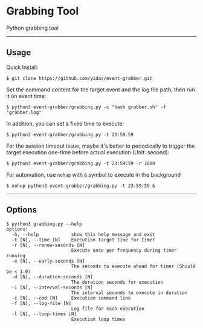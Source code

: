 # Grabbing Tool

Python grabbing tool

---

## Usage

Quick Install:

```shell
$ git clone https://github.com/yidas/event-grabber.git
```

Set the command content for the target event and the log file path, then run it on event time:

```shell
$ python3 event-grabber/grabbing.py -c "bash grabber.sh" -f "grabber.log"
```

In addition, you can set a fixed time to execute:

```shell
$ python3 event-grabber/grabbing.py -t 23:59:59
```

For the session timeout issue, maybe it's better to periodically to trigger the target execution one-time before actual execution (Unit: second):

```shell
$ python3 event-grabber/grabbing.py -t 23:59:59 -r 1800
```

For automation, use `nohup` with `&` symbol to execute in the background


```shell
$ nohup python3 event-grabber/grabbing.py -t 23:59:59 &
```

---

## Options

```
$ python3 grabbing.py --help
options:
  -h, --help            show this help message and exit
  -t [N], --time [N]    Execution target time for timer
  -r [N], --renew-seconds [N]
                        Execute once per frequency during timer running
  -e [N], --early-seconds [N]
                        The seconds to execute ahead for timer (Should be < 1.0)
  -d [N], --duration-seconds [N]
                        The duration seconds for execution
  -i [N], --interval-seconds [N]
                        The interval seconds to execute in duration
  -c [N], --cmd [N]     Execution command line
  -f [N], --log-file [N]
                        Log file for each execution
  -l [N], --loop-times [N]
                        Execution loop times
```
